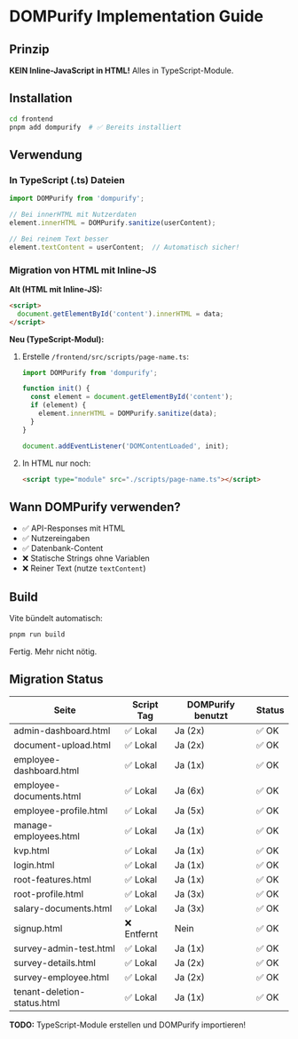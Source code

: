 # DOMPurify Implementation Guide

## Prinzip

**KEIN Inline-JavaScript in HTML!** Alles in TypeScript-Module.

## Installation

```bash
cd frontend
pnpm add dompurify  # ✅ Bereits installiert
```

## Verwendung

### In TypeScript (.ts) Dateien

```typescript
import DOMPurify from 'dompurify';

// Bei innerHTML mit Nutzerdaten
element.innerHTML = DOMPurify.sanitize(userContent);

// Bei reinem Text besser
element.textContent = userContent;  // Automatisch sicher!
```

### Migration von HTML mit Inline-JS

**Alt (HTML mit Inline-JS):**

```html
<script>
  document.getElementById('content').innerHTML = data;
</script>
```

**Neu (TypeScript-Modul):**

1. Erstelle `/frontend/src/scripts/page-name.ts`:

   ```typescript
   import DOMPurify from 'dompurify';

   function init() {
     const element = document.getElementById('content');
     if (element) {
       element.innerHTML = DOMPurify.sanitize(data);
     }
   }

   document.addEventListener('DOMContentLoaded', init);
   ```

2. In HTML nur noch:

   ```html
   <script type="module" src="./scripts/page-name.ts"></script>
   ```

## Wann DOMPurify verwenden?

- ✅ API-Responses mit HTML
- ✅ Nutzereingaben
- ✅ Datenbank-Content
- ❌ Statische Strings ohne Variablen
- ❌ Reiner Text (nutze `textContent`)

## Build

Vite bündelt automatisch:

```bash
pnpm run build
```

Fertig. Mehr nicht nötig.

## Migration Status

| Seite | Script Tag | DOMPurify benutzt | Status |
|-------|------------|-------------------|---------|
| admin-dashboard.html | ✅ Lokal | Ja (2x) | ✅ OK |
| document-upload.html | ✅ Lokal | Ja (2x) | ✅ OK |
| employee-dashboard.html | ✅ Lokal | Ja (1x) | ✅ OK |
| employee-documents.html | ✅ Lokal | Ja (6x) | ✅ OK |
| employee-profile.html | ✅ Lokal | Ja (5x) | ✅ OK |
| manage-employees.html | ✅ Lokal | Ja (1x) | ✅ OK |
| kvp.html | ✅ Lokal | Ja (1x) | ✅ OK |
| login.html | ✅ Lokal | Ja (1x) | ✅ OK |
| root-features.html | ✅ Lokal | Ja (1x) | ✅ OK |
| root-profile.html | ✅ Lokal | Ja (3x) | ✅ OK |
| salary-documents.html | ✅ Lokal | Ja (3x) | ✅ OK |
| signup.html | ❌ Entfernt | Nein | ✅ OK |
| survey-admin-test.html | ✅ Lokal | Ja (1x) | ✅ OK |
| survey-details.html | ✅ Lokal | Ja (2x) | ✅ OK |
| survey-employee.html | ✅ Lokal | Ja (2x) | ✅ OK |
| tenant-deletion-status.html | ✅ Lokal | Ja (1x) | ✅ OK |

**TODO:** TypeScript-Module erstellen und DOMPurify importieren!
